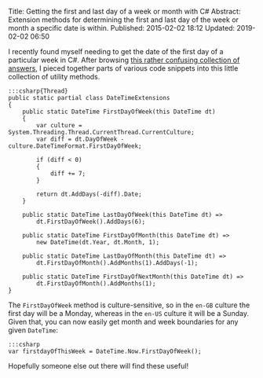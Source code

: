 Title: Getting the first and last day of a week or month with C#
Abstract: Extension methods for determining the first and last day of the week or month a specific date is within.
Published: 2015-02-02 18:12
Updated: 2019-02-02 06:50

I recently found myself needing to get the date of the first day of a particular week in C#. After browsing [this rather confusing collection of answers](http://stackoverflow.com/questions/38039/how-can-i-get-the-datetime-for-the-start-of-the-week "External Link: Stack Overflow"), I pieced together parts of various code snippets into this little collection of utility methods.

    :::csharp{Thread}
    public static partial class DateTimeExtensions 
    {
        public static DateTime FirstDayOfWeek(this DateTime dt)
        {
            var culture = System.Threading.Thread.CurrentThread.CurrentCulture;
            var diff = dt.DayOfWeek - culture.DateTimeFormat.FirstDayOfWeek;

            if (diff < 0)
            {
                diff += 7;
            }

            return dt.AddDays(-diff).Date;
        }

        public static DateTime LastDayOfWeek(this DateTime dt) =>
            dt.FirstDayOfWeek().AddDays(6);

        public static DateTime FirstDayOfMonth(this DateTime dt) =>
            new DateTime(dt.Year, dt.Month, 1);

        public static DateTime LastDayOfMonth(this DateTime dt) =>
            dt.FirstDayOfMonth().AddMonths(1).AddDays(-1);

        public static DateTime FirstDayOfNextMonth(this DateTime dt) =>
            dt.FirstDayOfMonth().AddMonths(1);
    }

The `FirstDayOfWeek` method is culture-sensitive, so in the `en-GB` culture the first day will be a Monday, whereas in the `en-US` culture it will be a Sunday. Given that, you can now easily get month and week boundaries for any given `DateTime`:

    :::csharp
    var firstdayOfThisWeek = DateTime.Now.FirstDayOfWeek();

Hopefully someone else out there will find these useful!
